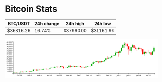 # Bitcoin Stats

BTC/USDT|24h change|24h high|24h low|
|---|---|---|---|
|$36816.26|16.74%|$37990.00|$31161.96|

<img src="./chart.svg">
